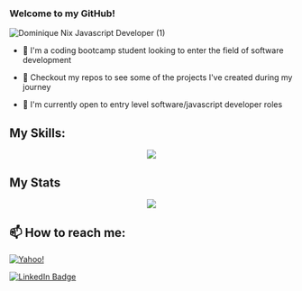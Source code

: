 ### Welcome to my GitHub!
![Dominique Nix Javascript Developer (1)](https://user-images.githubusercontent.com/117382111/220497296-c0d1ab35-5748-44f6-8536-252394f1c16a.png)

- 🌱 I'm a coding bootcamp student looking to enter the field of software development

- 🎯 Checkout my repos to see some of the projects I've created during my journey 

- 📍 I'm currently open to entry level software/javascript developer roles


## My Skills: 

<p align="center">
  <a href="https://skillicons.dev">
    <img src="https://skillicons.dev/icons?i=html,css,bootstrap,tailwind,js,nodejs,express,mysql,sequelize,mongodb,react" />
  </a>
</p>

## My Stats

<p align="center">
  <a href="https://github.com/anuraghazra/github-readme-stats">
    <img align="center" src="https://github-readme-stats.vercel.app/api?username=Dominique216&show_icons=true&theme=synthwave" />
  </a>
<p>

## 📫 How to reach me: 

[![Yahoo!](https://img.shields.io/badge/Yahoo!-6001D2?style=for-the-badge&logo=Yahoo!&logoColor=white)](mailto:raquel_0216@yahoo.com?subject=[GitHub])

[![LinkedIn Badge](https://img.shields.io/badge/LinkedIn-0077B5?style=for-the-badge&logo=linkedin&logoColor=white)](https://www.linkedin.com/in/dominique-nix-152361263/)


